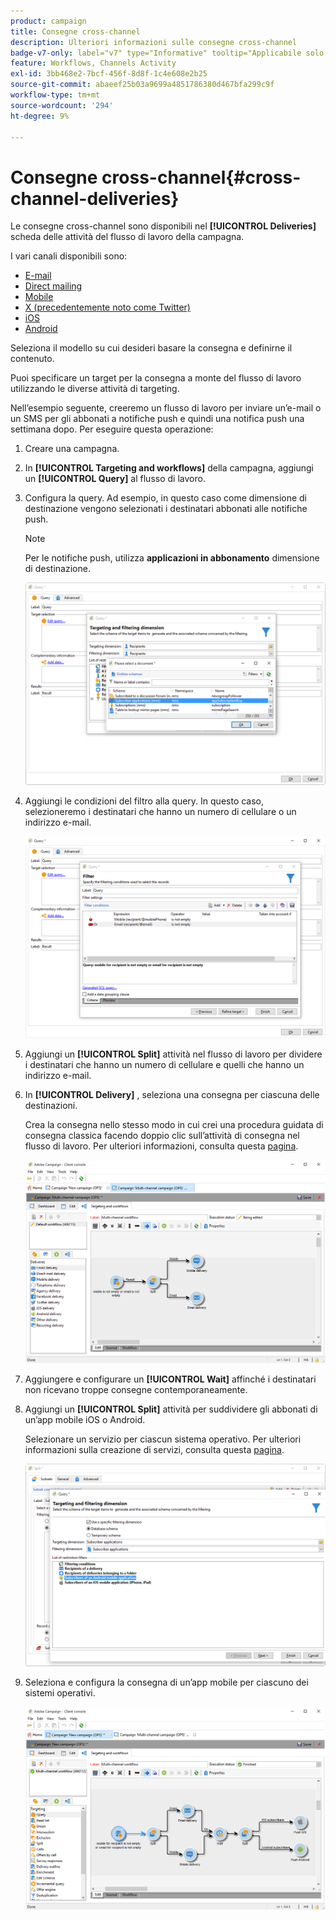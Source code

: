 ```yaml
---
product: campaign
title: Consegne cross-channel
description: Ulteriori informazioni sulle consegne cross-channel
badge-v7-only: label="v7" type="Informative" tooltip="Applicabile solo a Campaign Classic v7"
feature: Workflows, Channels Activity
exl-id: 3bb468e2-7bcf-456f-8d8f-1c4e608e2b25
source-git-commit: abaeef25b03a9699a4851786380d467bfa299c9f
workflow-type: tm+mt
source-wordcount: '294'
ht-degree: 9%

---
```


# Consegne cross-channel{#cross-channel-deliveries}



Le consegne cross-channel sono disponibili nel **[!UICONTROL Deliveries]** scheda delle attività del flusso di lavoro della campagna.

I vari canali disponibili sono:

* [E-mail](../../delivery/using/about-email-channel.md)
* [Direct mailing](../../delivery/using/about-direct-mail-channel.md)
* [Mobile](../../delivery/using/sms-channel.md)
* [X (precedentemente noto come Twitter)](../../social/using/about-social-marketing.md)
* [iOS](../../delivery/using/create-notifications-ios.md)
* [Android](../../delivery/using/create-notifications-android.md)

Seleziona il modello su cui desideri basare la consegna e definirne il contenuto.

Puoi specificare un target per la consegna a monte del flusso di lavoro utilizzando le diverse attività di targeting.

Nell’esempio seguente, creeremo un flusso di lavoro per inviare un’e-mail o un SMS per gli abbonati a notifiche push e quindi una notifica push una settimana dopo. Per eseguire questa operazione:

1. Creare una campagna.
1. In **[!UICONTROL Targeting and workflows]** della campagna, aggiungi un **[!UICONTROL Query]** al flusso di lavoro.
1. Configura la query. Ad esempio, in questo caso come dimensione di destinazione vengono selezionati i destinatari abbonati alle notifiche push.

   >[!NOTE]
   >
   >Per le notifiche push, utilizza **applicazioni in abbonamento** dimensione di destinazione.

   ![](assets/cross_channel_delivery_1.png)

1. Aggiungi le condizioni del filtro alla query. In questo caso, selezioneremo i destinatari che hanno un numero di cellulare o un indirizzo e-mail.

   ![](assets/cross_channel_delivery_2.png)

1. Aggiungi un **[!UICONTROL Split]** attività nel flusso di lavoro per dividere i destinatari che hanno un numero di cellulare e quelli che hanno un indirizzo e-mail.
1. In **[!UICONTROL Delivery]** , seleziona una consegna per ciascuna delle destinazioni.

   Crea la consegna nello stesso modo in cui crei una procedura guidata di consegna classica facendo doppio clic sull’attività di consegna nel flusso di lavoro. Per ulteriori informazioni, consulta questa [pagina](../../delivery/using/about-email-channel.md).

   ![](assets/cross_channel_delivery_3.png)

1. Aggiungere e configurare un **[!UICONTROL Wait]** affinché i destinatari non ricevano troppe consegne contemporaneamente.
1. Aggiungi un **[!UICONTROL Split]** attività per suddividere gli abbonati di un’app mobile iOS o Android.

   Selezionare un servizio per ciascun sistema operativo. Per ulteriori informazioni sulla creazione di servizi, consulta questa [pagina](../../delivery/using/configuring-the-mobile-application.md).

   ![](assets/cross_channel_delivery_4.png)

1. Seleziona e configura la consegna di un’app mobile per ciascuno dei sistemi operativi.

   ![](assets/cross_channel_delivery_5.png)

